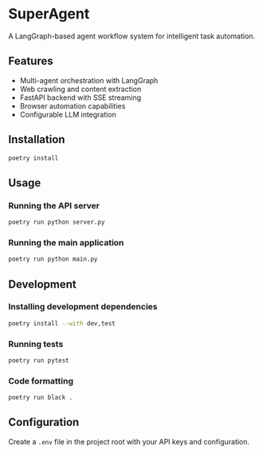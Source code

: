 # SuperAgent

A LangGraph-based agent workflow system for intelligent task automation.

## Features

- Multi-agent orchestration with LangGraph
- Web crawling and content extraction
- FastAPI backend with SSE streaming
- Browser automation capabilities
- Configurable LLM integration

## Installation

```bash
poetry install
```

## Usage

### Running the API server

```bash
poetry run python server.py
```

### Running the main application

```bash
poetry run python main.py
```

## Development

### Installing development dependencies

```bash
poetry install --with dev,test
```

### Running tests

```bash
poetry run pytest
```

### Code formatting

```bash
poetry run black .
```

## Configuration

Create a `.env` file in the project root with your API keys and configuration.